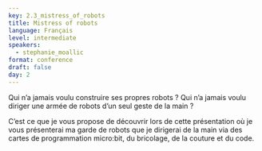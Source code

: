 ```yaml
---
key: 2.3_mistress_of_robots
title: Mistress of robots
language: Français
level: intermediate
speakers:
  - stephanie_moallic
format: conference
draft: false
day: 2
---
```

Qui n’a jamais voulu construire ses propres robots ? Qui n’a jamais voulu diriger une armée de robots d’un seul geste de la main ? 

C’est ce que je vous propose de découvrir lors de cette présentation où je vous présenterai ma garde de robots que je dirigerai de la main via des cartes de programmation micro:bit, du bricolage, de la couture et du code. 